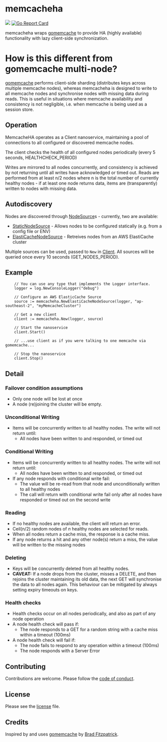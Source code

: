 # memcacheha

[![](https://godoc.org/github.com/apitalent/memcacheha?status.svg)](https://godoc.org/github.com/apitalent/memcacheha) [![Go Report Card](https://goreportcard.com/badge/github.com/apitalent/memcacheha)](https://goreportcard.com/report/github.com/apitalent/memcacheha)

memcacheha wraps [gomemcache](https://github.com/bradfitz/gomemcache) to provide HA (highly available) functionality with lazy client-side synchronization.

# How is this different from gomemcache multi-node?

[gomemcache](https://github.com/bradfitz/gomemcache) performs client-side sharding (distributes keys across multiple memcache nodes), whereas memcacheha 
is designed to write to all memcache nodes and synchronise nodes with missing data during reads. This is useful 
in situations where memcache availability and consistency is not negligible, i.e. when memcache is being used as a 
session store.

## Operation

MemcacheHA operates as a Client nanoservice, maintaining a pool of connections to all configured or discovered memcache
nodes.

The client checks the health of all configured nodes periodically (every 5 seconds, HEALTHCHECK_PERIOD)

Writes are mirrored to all nodes concurrently, and consistency is achieved by not returning until all writes 
have acknowledged or timed out. Reads are performed from at least n/2 nodes where n is the total number of currently
healthy nodes - if at least one node returns data, items are (transparently) written to nodes with missing data. 

## Autodiscovery

Nodes are discovered through [NodeSource](./node_source.go)s - currently, two are available:

* [StaticNodeSource](./static_node_source.go) - Allows nodes to be configured statically (e.g. from a config file or ENV)
* [ElastiCacheNodeSource](./elasticache_node_source.go) - Retreives nodes from an AWS ElastiCache cluster

Multiple sources can be used, passed to `New` in [Client](./client.go). All sources will be queried once every 10 seconds (GET_NODES_PERIOD).

## Example

```golang
 	// You can use any type that implements the Logger interface.
	logger = log.NewConsoleLogger("debug")

	// Configure an AWS ElasticCache Source
	source := memcacheha.NewElastiCacheNodeSource(logger, "ap-southeast-2", "myMemcacheCluster")  

	// Get a new client
	client := memcacheha.New(logger, source)

	// Start the nanoservice
	client.Start()

	// ...use client as if you were talking to one memcache via gomemcache...

	// Stop the nanoservice
	client.Stop()
```

## Detail

### Failover condition assumptions

* Only one node will be lost at once
* A node (re)joining the cluster will be empty.

### Unconditional Writing

* Items will be concurrently written to all healthy nodes. The write will not return until:
	* All nodes have been written to and responded, or timed out

### Conditional Writing

* Items will be concurrently written to all healthy nodes. The write will not return until:
	* All nodes have been written to and responded, or timed out
* If any node responds with conditional write fail:
	* The value will be re-read from that node and unconditionally written to all healthy nodes
	* The call will return with conditional write fail only after all nodes have responded or timed out on the second write

### Reading

* If no healthy nodes are available, the client will return an error.
* Ceil(n/2) random nodes of _n_ healthy nodes are selected for reads.
* When all nodes return a cache miss, the response is a cache miss.
* If any node returns a hit and any other node(s) return a miss, the value will be written to the missing nodes

### Deleting

* Keys will be concurrently deleted from all healthy nodes.
* **CAVEAT:** If a node drops from the cluster, misses a DELETE, and then rejoins the cluster maintaining its old data, the next GET will synchronise the data to all nodes again. This behaviour can be mitigated by always setting expiry timeouts on keys.

### Health checks

* Health checks occur on all nodes periodically, and also as part of any node operation
* A node health check will pass if:
	* The node responds to a GET for a random string with a cache miss within a timeout (100ms)
* A node health check will fail if:
	* The node fails to respond to any operation within a timeout (100ms)
	* The node responds with a Server Error

## Contributing

Contributions are welcome. Please follow the [code of conduct](./code_of_conduct.md).

## License

Please see the [license](./LICENSE) file.

## Credits

Inspired by and uses [gomemcache](https://github.com/bradfitz/gomemcache) by [Brad Fitzpatrick](https://github.com/bradfitz).